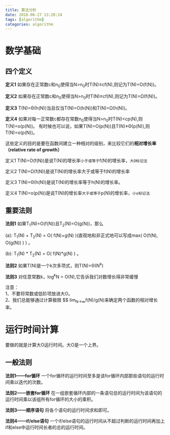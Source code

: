 ```yaml
---
title: 算法分析
date: 2018-06-27 13:20:24
tags: [algorithm]
categories: algorithm
---
```

# 数学基础

## 四个定义

**定义1** 如果存在正常数c和n<sub>0</sub>使得当N>n<sub>0</sub>时T(N)≤cf(N),则记为T(N)=O(f(N))。

**定义2** 如果存在正常数c和n<sub>0</sub>使得当N>n<sub>0</sub>时T(N)≥cf(N),则记为T(N)=Ω(f(N))。

**定义3** T(N)=Θ(h(N))当且仅当T(N)=O(h(N))和T(N)=Ω(h(N))。

**定义4** 如果对每一正常数c都存在常数n<sub>0</sub>使得当N>n<sub>0</sub>时T(N)<cp(N),则T(N)=o(p(N))。
有时候也可以说，如果T(N)=O(p(N))且T(N)≠Θ(p(N)),则T(N)=o(p(N))。

这些定义的目的是要在函数间建立一种相对的级别，来比较它们的**相对增长率（relative rate of growth）**

定义1 T(N)=O(f(N))是说T(N)的增长率`小于或等于`f(N)的增长率，`大O标记法`

定义2 T(N)=Ω(f(N))是说T(N)的增长率大于或等于f(N)的增长率

定义3 T(N)=Θ(h(N))是说T(N)的增长率等于h(N)的增长率。

定义4 T(N)=o(p(N))是说T(N)的增长率`大于或等于`p(N)的增长率，`小o标记法`

## 重要法则

**法则1** 如果T<sub>1</sub>(N)=O(f(N))且T<sub>2</sub>(N)=O(g(N))，那么

(a): T<sub>1</sub>(N) + T<sub>2</sub>(N) = O( f(N)+g(N) )(直观地和非正式地可以写成max( O(f(N), O(g(N)) ) ) 。

(b): T<sub>1</sub>(N) * T<sub>2</sub>(N) = O( f(N)*g(N) ) 。


**法则2** 如果T(N)是一个k次多项式，则T(N)=Θ(N<sup>k</sup>)

**法则3** 对任意常数k，log<sup>k</sup>N = O(N),它告诉我们对数增长得非常缓慢

注意：
<br>1、不要将常数或低阶项放进大O。
<br>2、我们总能够通过计算极限 $$ lim<sub>N->∞</sub>f(N)/g(N)来确定两个函数的相对增长率。




# 运行时间计算
要做的就是计算大O运行时间。大O是一个上界。
## 一般法则

**法则1——for循环**
一个for循环的运行时间至多是该for循环内部那些语句的运行时间乘以迭代的次数。

**法则2——嵌套for循环**
在一组嵌套循环内部的一条语句总的运行时间为该语句的运行时间乘以该组所有for循环的大小的乘积。

**法则3——顺序语句**
将各个语句的运行时间求和即可。

**法则4——if/else语句**
一个if/else语句的运行时间从不超过判断的运行时间再加上if和else中运行时间长者的总的运行时间。
